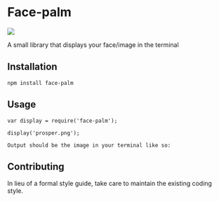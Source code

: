 Face-palm
=========

![](https://img.shields.io/badge/unicodeveloper-approved-brightgreen.svg)

A small library that displays your face/image in the terminal

## Installation

  `npm install face-palm`

## Usage

    var display = require('face-palm');

    display('prosper.png');

    Output should be the image in your terminal like so:






## Contributing

In lieu of a formal style guide, take care to maintain the existing coding style.
